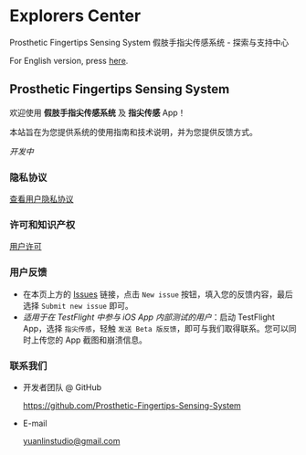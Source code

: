 # Explorers Center

Prosthetic Fingertips Sensing System 假肢手指尖传感系统 - 探索与支持中心

For English version, press [here](https://github.com/Prosthetic-Fingertips-Sensing-System/Explorers-Center).

## Prosthetic Fingertips Sensing System

欢迎使用 **假肢手指尖传感系统** 及 **指尖传感** App！

本站旨在为您提供系统的使用指南和技术说明，并为您提供反馈方式。

*开发中*

### 隐私协议

[查看用户隐私协议](LICENSE)

### 许可和知识产权

[用户许可](LICENSE)

### 用户反馈

- 在本页上方的 [Issues](https://github.com/Prosthetic-Fingertips-Sensing-System/Explorers-Center/issues) 链接，点击 `New issue` 按钮，填入您的反馈内容，最后选择 `Submit new issue` 即可。
- *适用于在 TestFlight 中参与 iOS App 内部测试的用户*：启动 TestFlight App，选择 `指尖传感`，轻触 `发送 Beta 版反馈`，即可与我们取得联系。您可以同时上传您的 App 截图和崩溃信息。

### 联系我们

- 开发者团队 @ GitHub

    <https://github.com/Prosthetic-Fingertips-Sensing-System>

- E-mail

    [yuanlinstudio@gmail.com](mailto:yuanlinstudio@gmail.com)
